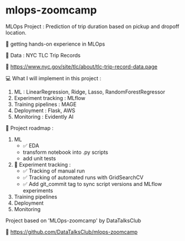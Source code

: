 # mlops-zoomcamp

MLOps Project : Prediction of trip duration based on pickup and dropoff location.

:dart: getting hands-on experience in MLOps

:pencil: Data : NYC TLC Trip Records

:link: https://www.nyc.gov/site/tlc/about/tlc-trip-record-data.page

:computer: What I will implement in this project :
1. ML : LinearRegression, Ridge, Lasso, RandomForestRegressor
2. Experiment tracking : MLflow
3. Training pipelines : MAGE
4. Deployment : Flask, AWS
5. Monitoring : Evidently AI

:construction: Project roadmap :
1. ML
    - :white_check_mark: EDA 
    - transform notebook into .py scripts
    - add unit tests
2. :round_pushpin: Experiment tracking :
    - :white_check_mark: Tracking of manual run
    - :white_check_mark: Tracking of automated runs with GridSearchCV
    - :white_check_mark: Add git_commit tag to sync script versions and MLflow experiments
3. Training pipelines
4. Deployment
5. Monitoring

Project based on 'MLOps-zoomcamp' by DataTalksClub

:link: https://github.com/DataTalksClub/mlops-zoomcamp